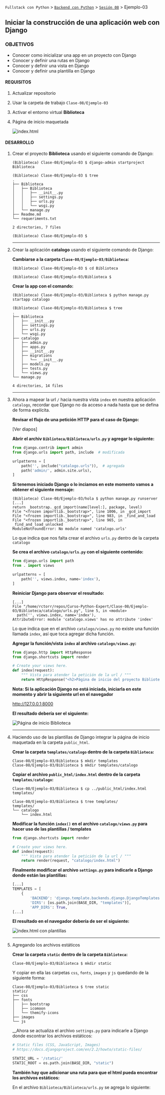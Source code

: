 `Fullstack con Python` > [`Backend con Python`](../../Readme.md) > [`Sesión 08`](../Readme.md) > Ejemplo-03
## Iniciar la construcción de una aplicación web con Django

### OBJETIVOS
- Conocer como inicializar una app en un proyecto con Django
- Conocer y definir una rutas en Django
- Conocer y definir una vista en Django
- Conocer y definir una plantilla en Django

#### REQUISITOS
1. Actualizar repositorio
1. Usar la carpeta de trabajo `Clase-08/Ejemplo-03`
1. Activar el entorno virtual __Biblioteca__
1. Página de inicio maquetada

   ![index.html](assets/biblioteca-index-01.png)

#### DESARROLLO
1. Crear el proyecto __Biblioteca__ usando el siguiente comando de Django:

   ```console
   (Biblioteca) Clase-08/Ejemplo-03 $ django-admin startproject Biblioteca

   (Biblioteca) Clase-08/Ejemplo-03 $ tree
   .
   ├── Biblioteca
   │   ├── Biblioteca
   │   │   ├── __init__.py
   │   │   ├── settings.py
   │   │   ├── urls.py
   │   │   └── wsgi.py
   │   └── manage.py
   ├── Readme.md
   └── requeriments.txt

   2 directories, 7 files

   (Biblioteca) Clase-08/Ejemplo-03 $    
   ```
   ***

1. Crear la aplicación __catalogo__ usando el siguiente comando de Django:

   __Cambiarse a la carpeta `Clase-08/Ejemplo-03/Biblioteca`:__

   ```console
   (Biblioteca) Clase-08/Ejemplo-03 $ cd Biblioteca

   (Biblioteca) Clase-08/Ejemplo-03/Biblioteca $
   ```

   __Crear la app con el comando:__

   ```console
   (Biblioteca) Clase-08/Ejemplo-03/Biblioteca $ python manage.py startapp catalogo

   (Biblioteca) Clase-08/Ejemplo-03/Biblioteca $ tree
   .
   ├── Biblioteca
   │   ├── __init__.py
   │   ├── settings.py
   │   ├── urls.py
   │   └── wsgi.py
   ├── catalogo
   │   ├── admin.py
   │   ├── apps.py
   │   ├── __init__.py
   │   ├── migrations
   │   │   └── __init__.py
   │   ├── models.py
   │   ├── tests.py
   │   └── views.py
   └── manage.py

   4 directories, 14 files
   ```
   ***

1. Ahora a mapear la url `/` hacia nuestra vista `index` en nuestra aplicación `catalogo`, recordar que Django no da acceso a nada hasta que se defina de forma explícita.

   __Revisar el flujo de una petición HTTP para el caso de Django:__

   [Ver diapos]

   __Abrir el archiv `Biblioteca/Biblioteca/urls.py` y agregar lo siguiente:__

   ```python
   from django.contrib import admin
   from django.urls import path, include  # modificada

   urlpatterns = [
       path('', include("catalogo.urls")),  # agregada
       path('admin/', admin.site.urls),
   ]
   ```

   __Si tenemos iniciado Django o lo inciamos en este momento vamos a obtener el siguiente mensaje:__

   ```console
   (Biblioteca) Clase-08/Ejemplo-03/hola $ python manage.py runserver
   [...]
   return _bootstrap._gcd_import(name[level:], package, level)
   File "<frozen importlib._bootstrap>", line 1006, in _gcd_import
   File "<frozen importlib._bootstrap>", line 983, in _find_and_load
   File "<frozen importlib._bootstrap>", line 965, in _find_and_load_unlocked
   ModuleNotFoundError: No module named 'catalogo.urls'
   ```
   Lo que indica que nos falta crear el archivo `urls.py` dentro de la carpeta `catalogo`

   __Se crea el archivo `catalogo/urls.py` con el siguiente contenido:__

   ```python
   from django.urls import path
   from . import views

   urlpatterns = [
       path('', views.index, name='index'),
   ]
   ```

   __Reiniciar Django para observar el resultado:__

   ```console
   [...]
   File "/home/rctorr/repos/Curso-Python-Expert/Clase-08/Ejemplo-03/Biblioteca/catalogo/urls.py", line 5, in <module>
     path('', views.index, name='index'),
   AttributeError: module 'catalogo.views' has no attribute 'index'
   ```
   Lo que indica que en el archivo `catalogo/views.py` no existe una función llamada `index`, así que toca agregar dicha función.

   __Agregar la función/vista `index` al archivo `catalogo/views.py`:__

   ```python
   from django.http import HttpResponse
   from django.shortcuts import render

   # Create your views here.
   def index(request):
       """ Vista para atender la petición de la url / """
       return HttpResponse("<h2>Página de inicio del proyecto Biblioteca</h2>")
   ```

   __Nota: Si la aplicación Django no está iniciada, iniciarla en este momento y abrir la siguiente url en el navegador__

   http://127.0.0.1:8000

   __El resultado debería ser el siguiente:__

   ![Página de inicio Biblioteca](assets/biblioteca-index-02.png)
   ***

1. Haciendo uso de las plantillas de Django integrar la página de inicio maquetada en la carpeta `public_html`.

   __Crear la carpeta `templates/catalogo` dentro de la carpeta `Biblioteca`:__

   ```console
   Clase-08/Ejemplo-03/Biblioteca $ mkdir templates
   Clase-08/Ejemplo-03/Biblioteca $ mkdir templates/catalogo
   ```

   __Copiar el archivo `public_html/index.html` dentro de la carpeta `templates/catalogo`:__

   ```console
   Clase-08/Ejemplo-03/Biblioteca $ cp ../public_html/index.html templates/

   Clase-08/Ejemplo-03/Biblioteca $ tree templates/
   templates/
   └── catalogo
       └── index.html
   ```

   __Modificar la función `index()` en el archivo `catalogo/views.py` para hacer uso de las plantillas / templates__

   ```python
   from django.shortcuts import render

   # Create your views here.
   def index(request):
       """ Vista para atender la petición de la url / """
       return render(request, "catalogo/index.html")
   ```

   __Finalmente modificar el archivo `settings.py` para indicarle a Django donde están las plantillas:__

   ```python
   [...]
   TEMPLATES = [
       {
           'BACKEND': 'django.template.backends.django.DjangoTemplates',
           'DIRS': [os.path.join(BASE_DIR, "templates")],
           'APP_DIRS': True,
   [...]
   ```

   __El resultado en el navegador debería de ser el siguiente:__

   ![index.html con plantillas](assets/biblioteca-index-03.png)
   ***

1. Agregando los archivos estáticos

   __Crear la carpeta `static` dentro de la carpeta `Biblioteca`:__

   ```console
   Clase-08/Ejemplo-03/Biblioteca $ mkdir static
   ```

   Y copiar en ella las carpetas `css`, `fonts`, `images` y `js` quedando de la siguiente forma:

   ```console
   Clase-08/Ejemplo-03/Biblioteca $ tree static
   static/
   ├── css
   ├── fonts
   │   ├── bootstrap
   │   ├── icomoon
   │   └── themify-icons
   ├── images
   └── js
   ```

   __Ahora se actualiza el archivo `settings.py` para indicarle a Django donde escontrar los archivos estáticos:

   ```python
   # Static files (CSS, JavaScript, Images)
   # https://docs.djangoproject.com/en/2.2/howto/static-files/

   STATIC_URL = '/static/'
   STATIC_ROOT = os.path.join(BASE_DIR, "static")
   ```

   __También hay que adicionar una ruta para que el html pueda encontrar los archivos estáticos:__

   En el archivo `Biblioteca/Biblioteca/urls.py` se agrega lo siguiente:

   ```python

   ```
